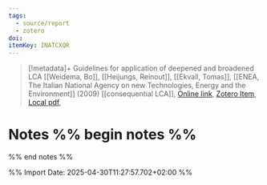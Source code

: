 ```yaml
---
tags:
  - source/report
  - zotero
doi: 
itemKey: INATCXQR
---
```

>[!metadata]+
> Guidelines for application of deepened and broadened LCA
> [[Weidema, Bo]], [[Heijungs, Reinout]], [[Ekvall, Tomas]], 
> [[ENEA, The Italian National Agency on new Technologies, Energy and the Environment]] (2009)
> [[consequential LCA]], 
> [Online link](https://lca-net.com/files/calcas_report_d18.pdf), [Zotero Item](zotero://select/library/items/INATCXQR), [Local pdf](file://C:/Users/aburg/Documents/references/zotero/storage/NT8JS7MD/_calcas_report_d18.pdf), 

# Notes %% begin notes %%

%% end notes %%




%% Import Date: 2025-04-30T11:27:57.702+02:00 %%
